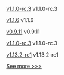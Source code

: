 
[v1.1.0-rc.3](https://github.com/hyperledger/firefly/releases/tag/v1.1.0-rc.3) v1.1.0-rc.3

[v1.1.6](https://github.com/hyperledger/firefly-evmconnect/releases/tag/v1.1.6) v1.1.6

[v0.9.11](https://github.com/hyperledger/firefly-transaction-manager/releases/tag/v0.9.11) v0.9.11

[v1.1.0-rc.3](https://github.com/hyperledger/firefly-cli/releases/tag/v1.1.0-rc.3) v1.1.0-rc.3

[v1.13.2-rc1](https://github.com/hyperledger/indy-node/releases/tag/v1.13.2-rc1) v1.13.2-rc1


[See more >>>](https://start-here.hyperledger.org/releases)
